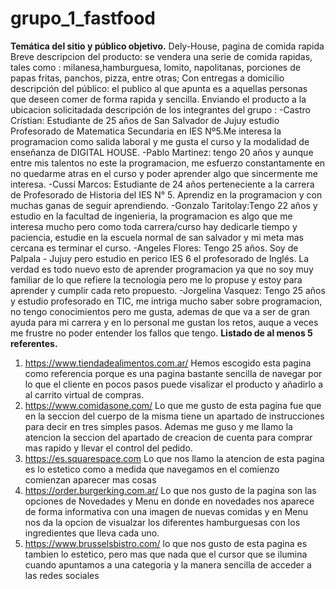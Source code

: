 # grupo_1_fastfood
**Temática del sitio y público objetivo.**
Dely-House, pagina de comida rapida
Breve descripcion del producto: se vendera una serie de comida rapidas, tales como : milanesa,hamburguesa, lomito, napolitanas, porciones de papas fritas, panchos, pizza, entre otras; Con entregas a domicilio 
descripción del público: el publico al que apunta es a aquellas personas que deseen comer de forma rapida y sencilla. Enviando el producto a la ubicacion solicitadada
descripción de los integrantes del grupo : 
                         -Castro Cristian: Estudiante de 25 años de San Salvador de Jujuy estudio Profesorado de Matematica Secundaria en IES Nº5.Me interesa la programacion como salida laboral y me gusta el curso y la modalidad de enseñanza de DIGITAL HOUSE.
                         -Pablo Martinez: tengo 20 años y aunque entre  mis talentos no este la programacion, me esfuerzo constantamente en no quedarme atras en el curso y poder aprender algo que sincermente me interesa.
                         -Cussi Marcos: Estudiante de 24 años perteneciente a la carrera de Profesorado de Historia del IES N° 5. Aprendiz en la programacion y con muchas ganas de seguir aprendiendo.
                         -Gonzalo Taritolay:Tengo 22 años y estudio en la facultad de ingenieria, la programacion es algo que me interesa mucho pero como toda carrera/curso hay dedicarle tiempo y paciencia, estudie en la escuela normal de san salvador y mi meta mas cercana es terminar el curso.
                         -Angeles Flores: Tengo 25 años. Soy de Palpala - Jujuy pero estudio en perico IES 6 el profesorado de Inglés. La verdad es todo nuevo esto de aprender programacion ya que no soy muy familiar de lo que refiere la tecnologia pero me lo propuse y estoy para aprender y cumplir cada reto propuesto.
                         -Jorgelina Vasquez: Tengo 25 años y estudio profesorado en TIC, me intriga mucho saber sobre programacion, no tengo conocimientos pero me gusta, ademas de que va a ser de gran ayuda para mi carrera y en lo personal me gustan los retos, auque a veces me frustre no poder entender los fallos que tengo.
**Listado de al menos 5 referentes.**
1) https://www.tiendadealimentos.com.ar/ Hemos escogido esta pagina como referencia porque es una pagina bastante sencilla de navegar por lo que el cliente en pocos pasos puede visalizar el producto y añadirlo a al carrito virtual de compras.
2) https://www.comidasone.com/ Lo que me gusto de esta pagina fue que en la seccion del cuerpo de la misma tiene un apartado de instrucciones para decir en tres simples pasos. Ademas me guso y me llamo la atencion la seccion del apartado de creacion de cuenta para comprar mas rapido y llevar el control del pedido.
3) https://es.squarespace.com Lo que nos llamo la atencion de esta pagina es lo estetico como a medida que navegamos en el comienzo comienzan aparecer mas cosas
4) https://order.burgerking.com.ar/ Lo que nos gusto de la pagina son las opciones de Novedades y Menu en donde en novedades nos aparece de forma informativa con una imagen de nuevas comidas y en Menu nos da la opcion de visualzar los diferentes hamburguesas con los ingredientes que lleva cada uno.
5) https://www.brusselsbistro.com/ lo que nos gusto de esta pagina es tambien lo estetico, pero mas que nada que el cursor que se ilumina cuando apuntamos a una categoria y la manera sencilla de acceder a las redes sociales

